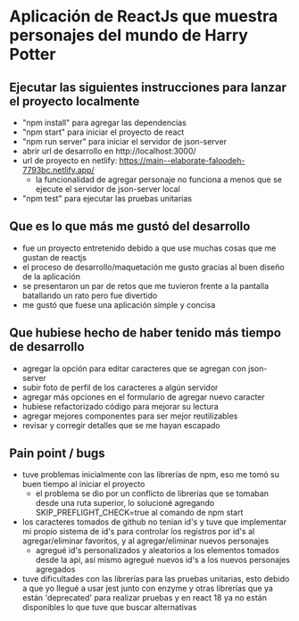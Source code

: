# Aplicación de ReactJs que muestra personajes del mundo de Harry Potter

## Ejecutar las siguientes instrucciones para lanzar el proyecto localmente
* "npm install" para agregar las dependencias
* "npm start" para iniciar el proyecto de react
* "npm run server" para iniciar el servidor de json-server
* abrir url de desarrollo en http://localhost:3000/
* url de proyecto en netlify: https://main--elaborate-faloodeh-7793bc.netlify.app/ 
    - la funcionalidad de agregar personaje no funciona a menos que se ejecute el servidor de json-server local
* "npm test" para ejecutar las pruebas unitarias

## Que es lo que más me gustó del desarrollo
* fue un proyecto entretenido debido a que use muchas cosas que me gustan de reactjs
* el proceso de desarrollo/maquetación me gusto gracias al buen diseño de la aplicación
* se presentaron un par de retos que me tuvieron frente a la pantalla batallando un rato pero fue divertido
* me gustó que fuese una aplicación simple y concisa 

## Que hubiese hecho de haber tenido más tiempo de desarrollo
* agregar la opción para editar caracteres que se agregan con json-server
* subir foto de perfil de los caracteres a algún servidor
* agregar más opciones en el formulario de agregar nuevo caracter
* hubiese refactorizado código para mejorar su lectura
* agregar mejores componentes para ser mejor reutilizables
* revisar y corregir detalles que se me hayan escapado

## Pain point / bugs 
* tuve problemas inicialmente con las librerías de npm, eso me tomó su buen tiempo al iniciar el proyecto
    - el problema se dio por un  conflicto de librerías que se tomaban desde una ruta superior,
      lo solucioné agregando SKIP_PREFLIGHT_CHECK=true al comando de npm start
* los caracteres tomados de github no tenian id's y tuve que implementar mi propio sistema de id's 
  para controlar los registros por id's al agregar/eliminar favoritos, y al agregar/eliminar nuevos personajes
    - agregué id's personalizados y aleatorios a los elementos tomados desde la api, así mismo agregué nuevos
      id's a los nuevos personajes agregados
* tuve dificultades con las librerías para las pruebas unitarias, esto debido a que yo llegué a usar jest junto con enzyme y otras
  librerías que ya están 'deprecated' para realizar pruebas y en react 18 ya no están disponibles lo que tuve que buscar alternativas